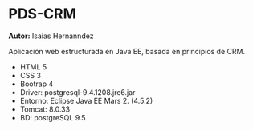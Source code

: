 # PDS-CRM
**Autor:** Isaias Hernanndez
			
Aplicación web estructurada en Java EE, basada en principios de CRM.

- HTML 5
- CSS 3
- Bootrap 4
- Driver: postgresql-9.4.1208.jre6.jar
- Entorno: Eclipse Java EE Mars 2. (4.5.2)
- Tomcat: 8.0.33
- BD: postgreSQL 9.5

